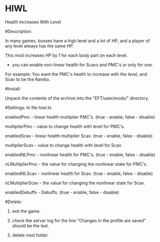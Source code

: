 # HIWL
  Health Increases With Level

  #Description:

In many games, bosses have a high level and a lot of HP, and a player of any level always has the same HP.

This mod increases HP by 1 for each body part on each level.

+ you can enable non-linear health for Scavs and PMC's or only for one.

For example: You want the PMC's health to increase with the level, and Scav to be the Rambo.

  #Install:

Unpack the contents of the archive into the "EFT/user/mods/" directory.

  #Settings: In file hiwl.ts

enabledPmc - linear health multiplier PMC's. (true - enable, false - disable)

multiplierPmc - value to change health with level for PMC's.

enabledScav - linear health multiplier Scav. (true - enable, false - disable)

multiplierScav - value to change health with level for Scav.

enabledNLPmc - nonlinear health for PMC's. (true - enable, false - disable)

nLMultiplierPmc - the value for changing the nonlinear state for PMC's.

enabledNLScav - nonlinear health for Scav. (true - enable, false - disable)

nLMultiplierScav - the value for changing the nonlinear state for Scav.

enabledDebuffs - Debuffs. (true - enable, false - disable)

  #Delete:

1. exit the game.

2. check the server log for the line "Changes in the profile are saved" should be the last.

3. delete mod folder.

